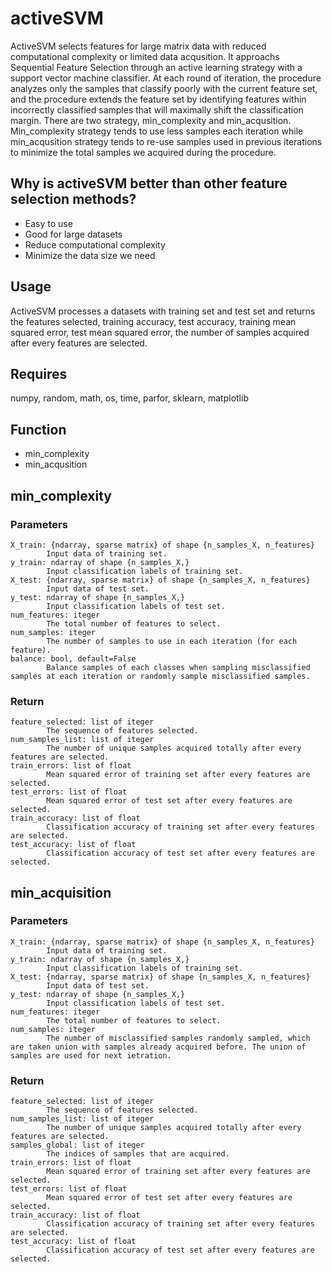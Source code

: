 # activeSVM
ActiveSVM selects features for large matrix data with reduced computational complexity or limited data acqusition. It approachs Sequential Feature Selection through an active learning strategy with a support vector machine classifier. At each round of iteration, the procedure analyzes only the samples that classify poorly with the current feature set, and the procedure extends the feature set by identifying features within incorrectly classified samples that will maximally shift the classification margin. There are two strategy, min_complexity and min_acqusition. Min_complexity strategy tends to use less samples each iteration while min_acqusition strategy tends to re-use samples used in previous iterations to minimize the total samples we acquired during the procedure.

## Why is activeSVM better than other feature selection methods?
- Easy to use
- Good for large datasets
- Reduce computational complexity
- Minimize the data size we need

## Usage
ActiveSVM processes a datasets with training set and test set and returns the features selected, training accuracy, test accuracy, training mean squared error, test mean squared error, the number of samples acquired after every features are selected.

## Requires
numpy, random, math, os, time, parfor, sklearn, matplotlib

## Function
- min_complexity
- min_acqusition

## min_complexity
### Parameters
    X_train: {ndarray, sparse matrix} of shape {n_samples_X, n_features}
            Input data of training set.
    y_train: ndarray of shape {n_samples_X,}
            Input classification labels of training set.
    X_test: {ndarray, sparse matrix} of shape {n_samples_X, n_features}
            Input data of test set.
    y_test: ndarray of shape {n_samples_X,}
            Input classification labels of test set.
    num_features: iteger
            The total number of features to select.
    num_samples: iteger
            The number of samples to use in each iteration (for each feature).
    balance: bool, default=False
            Balance samples of each classes when sampling misclassified samples at each iteration or randomly sample misclassified samples.

### Return
    feature_selected: list of iteger
            The sequence of features selected.
    num_samples_list: list of iteger
            The number of unique samples acquired totally after every features are selected.
    train_errors: list of float
            Mean squared error of training set after every features are selected.
    test_errors: list of float
            Mean squared error of test set after every features are selected.
    train_accuracy: list of float
            Classification accuracy of training set after every features are selected.
    test_accuracy: list of float
            Classification accuracy of test set after every features are selected.

## min_acquisition
### Parameters
    X_train: {ndarray, sparse matrix} of shape {n_samples_X, n_features}
            Input data of training set.
    y_train: ndarray of shape {n_samples_X,}
            Input classification labels of training set.
    X_test: {ndarray, sparse matrix} of shape {n_samples_X, n_features}
            Input data of test set.
    y_test: ndarray of shape {n_samples_X,}
            Input classification labels of test set.
    num_features: iteger
            The total number of features to select.
    num_samples: iteger
            The number of misclassified samples randomly sampled, which are taken union with samples already acquired before. The union of samples are used for next ietration.

### Return
    feature_selected: list of iteger
            The sequence of features selected.
    num_samples_list: list of iteger
            The number of unique samples acquired totally after every features are selected.
    samples_global: list of iteger
            The indices of samples that are acquired.
    train_errors: list of float
            Mean squared error of training set after every features are selected.
    test_errors: list of float
            Mean squared error of test set after every features are selected.
    train_accuracy: list of float
            Classification accuracy of training set after every features are selected.
    test_accuracy: list of float
            Classification accuracy of test set after every features are selected.

